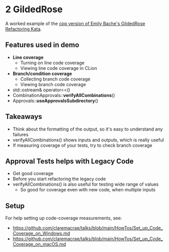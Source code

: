 # 2 GildedRose

A worked example of the [cpp version of Emily Bache's GildedRose Refactoring Kata](https://github.com/emilybache/GildedRose-Refactoring-Kata/tree/master/cpp).

## Features used in demo

* **Line coverage**
    * Turning on line code coverage
    * Viewing line code coverage in CLion
* **Branch/condition coverage**
    * Collecting branch code coverage
    * Viewing branch code coverage
* std::ostream& operator<<()
* CombinationApprovals::**verifyAllCombinations**()
* Approvals::**useApprovalsSubdirectory**()

## Takeaways

* Think about the formatting of the output, so it's easy to understand any failures
* verifyAllCombinations() shows inputs and outputs, which is really useful
* If measuring coverage of your tests, try to check branch coverage

## Approval Tests helps with Legacy Code

* Get good coverage
* Before you start refactoring the legacy code
* verifyAllCombinations() is also useful for testing wide range of values
    * So good for coverage even with new code, when multiple inputs

## Setup

For help setting up code-coverage measurements, see:

* https://github.com/claremacrae/talks/blob/main/HowTos/Set_up_Code_Coverage_on_Windows.md
* https://github.com/claremacrae/talks/blob/main/HowTos/Set_up_Code_Coverage_on_macOS.md
